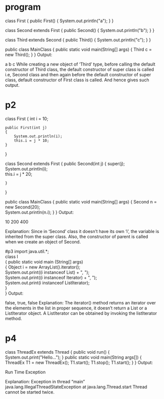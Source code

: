 # program
class First 
{ 
    public First() {  System.out.println("a"); } 
} 
   
class Second extends First 
{ 
    public Second()  {  System.out.println("b"); } 
} 
   
class Third extends Second 
{ 
    public Third()   {  System.out.println("c"); } 
} 
   
public class MainClass 
{ 
    public static void main(String[] args) 
    { 
        Third c = new Third(); 
    } 
} 
Output:

a
b
c
While creating a new object of ‘Third’ type, before calling the default constructor of Third class, the default 
constructor of super class is called i.e, Second class and then again before the default constructor of super class,
default constructor of First class is called.
And hence gives such output.

# p2
class First 
{ 
    int i = 10; 
   
    public First(int j) 
    { 
        System.out.println(i);  
        this.i = j * 10; 
    } 
} 
   
class Second extends First 
{ 
    public Second(int j) 
    { 
        super(j);  
        System.out.println(i);  
        this.i = j * 20; 
        
    } 
} 
   
public class MainClass 
{ 
    public static void main(String[] args) 
    { 
        Second n = new Second(20);  
        System.out.println(n.i); 
    } 
} 
Output:

10
200
400

Explanation:
Since in ‘Second’ class it doesn’t have its own ‘i’, the variable is inherited from the super class. Also,
the constructor of parent is called when we create an object of Second.

#p3
import java.util.*;  
class I  
{ 
    public static void main (String[] args)  
    { 
        Object i = new ArrayList().iterator();  
        System.out.print((i instanceof List) + ", ");  
        System.out.print((i instanceof Iterator) + ", ");  
        System.out.print(i instanceof ListIterator);  
    }  
} 
Output:

false, true, false
Explanation:
The iterator() method returns an iterator over the elements in the list in proper sequence, 
it doesn’t return a List or a ListIterator object. A ListIterator can be obtained by invoking the listIterator method.

# p4
class ThreadEx extends Thread 
{ 
    public void run() 
    { 
        System.out.print("Hello..."); 
    } 
    public static void main(String args[]) 
    { 
        ThreadEx T1 = new ThreadEx(); 
        T1.start(); 
        T1.stop(); 
        T1.start(); 
    } 
} 
Output:

Run Time Exception

Explanation:
Exception in thread “main” java.lang.IllegalThreadStateException at java.lang.Thread.start
Thread cannot be started twice.



